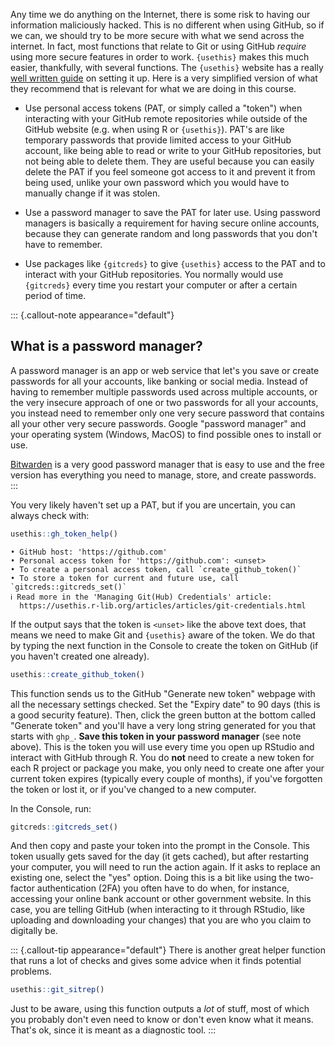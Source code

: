 Any time we do anything on the Internet, there is some risk to having
our information maliciously hacked. This is no different when using
GitHub, so if we can, we should try to be more secure with what we send
across the internet. In fact, most functions that relate to Git or using
GitHub *require* using more secure features in order to work.
`{usethis}` makes this much easier, thankfully, with several functions.
The `{usethis}` website has a really [well written
guide](https://usethis.r-lib.org/articles/articles/git-credentials.html)
on setting it up. Here is a very simplified version of what they
recommend that is relevant for what we are doing in this course.

-   Use personal access tokens (PAT, or simply called a "token") when
    interacting with your GitHub remote repositories while outside of
    the GitHub website (e.g. when using R or `{usethis}`). PAT's are
    like temporary passwords that provide limited access to your GitHub
    account, like being able to read or write to your GitHub
    repositories, but not being able to delete them. They are useful
    because you can easily delete the PAT if you feel someone got access
    to it and prevent it from being used, unlike your own password which
    you would have to manually change if it was stolen.

-   Use a password manager to save the PAT for later use. Using password
    managers is basically a requirement for having secure online
    accounts, because they can generate random and long passwords that
    you don't have to remember.

-   Use packages like `{gitcreds}` to give `{usethis}` access to the PAT
    and to interact with your GitHub repositories. You normally would
    use `{gitcreds}` every time you restart your computer or after a
    certain period of time.

::: {.callout-note appearance="default"}
## What is a password manager?

A password manager is an app or web service that let's you save or
create passwords for all your accounts, like banking or social media.
Instead of having to remember multiple passwords used across multiple
accounts, or the very insecure approach of one or two passwords for all
your accounts, you instead need to remember only one very secure
password that contains all your other very secure passwords. Google
"password manager" and your operating system (Windows, MacOS) to find
possible ones to install or use.

[Bitwarden](https://bitwarden.com/) is a very good password manager that
is easy to use and the free version has everything you need to manage,
store, and create passwords.
:::

You very likely haven't set up a PAT, but if you are uncertain, you can
always check with:

``` r
usethis::gh_token_help()
```

```         
• GitHub host: 'https://github.com'
• Personal access token for 'https://github.com': <unset>
• To create a personal access token, call `create_github_token()`
• To store a token for current and future use, call `gitcreds::gitcreds_set()`
ℹ Read more in the 'Managing Git(Hub) Credentials' article:
  https://usethis.r-lib.org/articles/articles/git-credentials.html
```

If the output says that the token is `<unset>` like the above text does,
that means we need to make Git and `{usethis}` aware of the token. We do
that by typing the next function in the Console to create the token on
GitHub (if you haven't created one already).

``` r
usethis::create_github_token()
```

This function sends us to the GitHub "Generate new token" webpage with
all the necessary settings checked. Set the "Expiry date" to 90 days
(this is a good security feature). Then, click the green button at the
bottom called "Generate token" and you'll have a very long string
generated for you that starts with `ghp_`. **Save this token in your
password manager** (see note above). This is the token you will use
every time you open up RStudio and interact with GitHub through R. You
do **not** need to create a new token for each R project or package you
make, you only need to create one after your current token expires
(typically every couple of months), if you've forgotten the token or
lost it, or if you've changed to a new computer.

In the Console, run:

``` r
gitcreds::gitcreds_set()
```

And then copy and paste your token into the prompt in the Console. This
token usually gets saved for the day (it gets cached), but after
restarting your computer, you will need to run the action again. If it
asks to replace an existing one, select the "yes" option. Doing this is
a bit like using the two-factor authentication (2FA) you often have to
do when, for instance, accessing your online bank account or other
government website. In this case, you are telling GitHub (when
interacting to it through RStudio, like uploading and downloading your
changes) that you are who you claim to digitally be.

::: {.callout-tip appearance="default"}
There is another great helper function that runs a lot of checks and
gives some advice when it finds potential problems.

``` r
usethis::git_sitrep()
```

Just to be aware, using this function outputs a *lot* of stuff, most of
which you probably don't even need to know or don't even know what it
means. That's ok, since it is meant as a diagnostic tool.
:::
